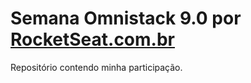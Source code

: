 # Semana Omnistack 9.0 por [RocketSeat.com.br](https://rocketseat.com.br)

Repositório contendo minha participação.
